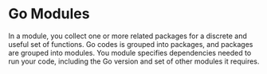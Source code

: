# Go Modules

In a module, you collect one or more related packages for a discrete and useful
set of functions. Go codes is grouped into packages, and packages are grouped
into modules. You module specifies dependencies needed to run your code,
including the Go version and set of other modules it requires.


